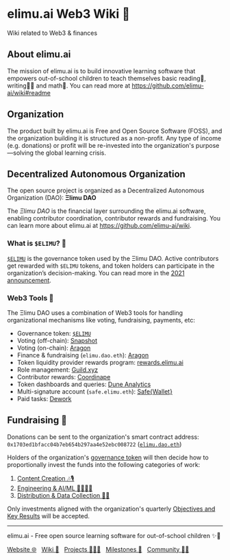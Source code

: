 # elimu.ai Web3 Wiki 💎
Wiki related to Web3 &amp; finances

## About elimu.ai
The mission of elimu.ai is to build innovative learning software that empowers out-of-school children to teach themselves basic reading📖, writing✍🏽 and math🔢. You can read more at https://github.com/elimu-ai/wiki#readme

## Organization
The product built by elimu.ai is Free and Open Source Software (FOSS), and the organization building it is structured as a non-profit. Any type of income (e.g. donations) or profit will be re-invested into the organization's purpose—solving the global learning crisis.

## Decentralized Autonomous Organization
The open source project is organized as a Decentralized Autonomous Organization (DAO): **Ξlimu DAO**

The *Ξlimu DAO* is the financial layer surrounding the elimu.ai software, enabling contributor coordination, contributor rewards and fundraising. You can learn more about elimu.ai at https://github.com/elimu-ai/wiki.

### What is `$ELIMU`? 💎
[`$ELIMU`](https://etherscan.io/token/0xe29797910d413281d2821d5d9a989262c8121cc2) is the governance token used by the Ξlimu DAO. Active contributors get rewarded with `$ELIMU` tokens, and token holders can participate in the organization’s decision-making. You can read more in the [2021 announcement](https://medium.com/elimu-ai/introducing-elimu-our-community-token-7767eebed862).

### Web3 Tools 🔨

The Ξlimu DAO uses a combination of Web3 tools for handling organizational mechanisms like voting, fundraising, payments, etc:

- Governance token: [`$ELIMU`](https://etherscan.io/token/0xe29797910d413281d2821d5d9a989262c8121cc2)
- Voting (off-chain): [Snapshot](https://snapshot.org/#/elimu.eth)
- Voting (on-chain): [Aragon](https://app.aragon.org/#/daos/ethereum/elimu.dao.eth/governance)
- Finance & fundraising (`elimu.dao.eth`): [Aragon](https://app.aragon.org/#/daos/ethereum/elimu.dao.eth/finance)
- Token liquidity provider rewards program: [rewards.elimu.ai](https://rewards.elimu.ai)
- Role management: [Guild.xyz](https://guild.xyz/elimu)
- Contributor rewards: [Coordinape](https://app.coordinape.com/welcome/deff2c27-10c2-4264-a859-d135aa344090)
- Token dashboards and queries: [Dune Analytics](https://dune.com/elimu_ai)
- Multi-signature account (`safe.elimu.eth`): [Safe{Wallet}](https://app.safe.global/home?safe=eth:0xD452c1321E03c6e34aD8c6F60b694b1E780c4B75)
- Paid tasks: [Dework](https://app.dework.xyz/elimuai)

<a name="funding"></a>
## Fundraising 🌱

Donations can be sent to the organization's smart contract address: `0x1703ed1bfacc04b7eb654b297aa4e52ebc008722` ([`elimu.dao.eth`](https://app.aragon.org/#/daos/ethereum/elimu.dao.eth))

Holders of the organization's [governance token](#what-is-elimu-) will then decide how to proportionally invest the funds into the following categories of work:

1. [Content Creation 🎶🎙️](https://github.com/orgs/elimu-ai/projects/6/views/1?pane=info)
2. [Engineering & AI/ML 👩🏽‍💻📱](https://github.com/orgs/elimu-ai/projects/3/views/3?pane=info)
3. [Distribution & Data Collection 🛵💨](https://github.com/orgs/elimu-ai/projects/5/views/1?pane=info)

Only investments aligned with the organization's quarterly [Objectives and Key Results](https://github.com/elimu-ai/wiki/milestones) will be accepted.

---

elimu.ai - Free open source learning software for out-of-school children ✨🚀

[Website 🌐](https://elimu.ai) &nbsp; [Wiki 📃](https://github.com/elimu-ai/wiki#readme) &nbsp; [Projects 👩🏽‍💻](https://github.com/orgs/elimu-ai/projects?query=is%3Aopen) &nbsp; [Milestones 🎯](https://github.com/elimu-ai/wiki/milestones) &nbsp; [Community 👋🏽](https://github.com/elimu-ai/wiki#open-source-community)
